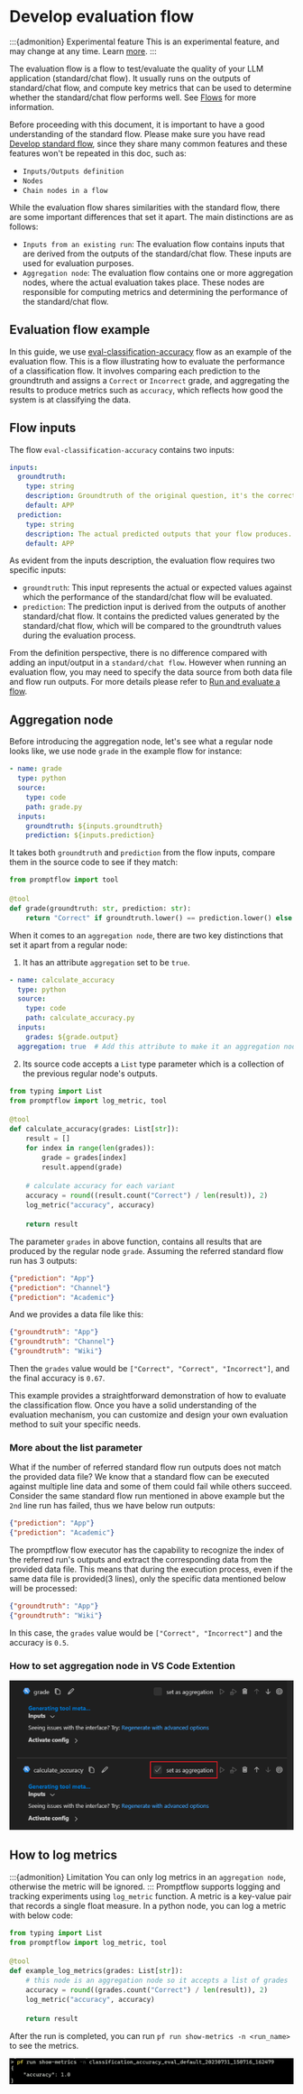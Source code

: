 # Develop evaluation flow

:::{admonition} Experimental feature
This is an experimental feature, and may change at any time. Learn [more](../faq.md#stable-vs-experimental).
:::

The evaluation flow is a flow to test/evaluate the quality of your LLM application (standard/chat flow). It usually runs on the outputs of standard/chat flow, and compute key metrics that can be used to determine whether the standard/chat flow performs well. See [Flows](../../concepts/concept-flows.md) for more information.

Before proceeding with this document, it is important to have a good understanding of the standard flow. Please make sure you have read [Develop standard flow](./develop-standard-flow.md), since they share many common features and these features won't be repeated in this doc, such as:
- `Inputs/Outputs definition`
- `Nodes`
- `Chain nodes in a flow`

While the evaluation flow shares similarities with the standard flow, there are some important differences that set it apart. The main distinctions are as follows:
- `Inputs from an existing run`: The evaluation flow contains inputs that are derived from the outputs of the standard/chat flow. These inputs are used for evaluation purposes.
- `Aggregation node`: The evaluation flow contains one or more aggregation nodes, where the actual evaluation takes place. These nodes are responsible for computing metrics and determining the performance of the standard/chat flow.

## Evaluation flow example

In this guide, we use [eval-classification-accuracy](https://github.com/microsoft/promptflow/tree/main/examples/flows/evaluation/eval-classification-accuracy) flow as an example of the evaluation flow. This is a flow illustrating how to evaluate the performance of a classification flow. It involves comparing each prediction to the groundtruth and assigns a `Correct` or `Incorrect` grade, and aggregating the results to produce metrics such as `accuracy`, which reflects how good the system is at classifying the data.

## Flow inputs

The flow `eval-classification-accuracy` contains two inputs:

```yaml
inputs:
  groundtruth:
    type: string
    description: Groundtruth of the original question, it's the correct label that you hope your standard flow could predict.
    default: APP
  prediction:
    type: string
    description: The actual predicted outputs that your flow produces.
    default: APP
```

As evident from the inputs description, the evaluation flow requires two specific inputs: 
- `groundtruth`: This input represents the actual or expected values against which the performance of the standard/chat flow will be evaluated.
- `prediction`: The prediction input is derived from the outputs of another standard/chat flow. It contains the predicted values generated by the standard/chat flow, which will be compared to the groundtruth values during the evaluation process.

From the definition perspective, there is no difference compared with adding an input/output in a `standard/chat flow`. However when running an evaluation flow, you may need to specify the data source from both data file and flow run outputs. For more details please refer to [Run and evaluate a flow](../run-and-evaluate-a-flow/index.md#evaluate-your-flow).


## Aggregation node


Before introducing the aggregation node, let's see what a regular node looks like, we use node `grade` in the example flow for instance:

```yaml
- name: grade
  type: python
  source:
    type: code
    path: grade.py
  inputs:
    groundtruth: ${inputs.groundtruth}
    prediction: ${inputs.prediction}
```

It takes both `groundtruth` and `prediction` from the flow inputs, compare them in the source code to see if they match:

```python
from promptflow import tool

@tool
def grade(groundtruth: str, prediction: str):
    return "Correct" if groundtruth.lower() == prediction.lower() else "Incorrect"
```

When it comes to an `aggregation node`, there are two key distinctions that set it apart from a regular node:
1. It has an attribute `aggregation` set to be `true`.

```yaml
- name: calculate_accuracy
  type: python
  source:
    type: code
    path: calculate_accuracy.py
  inputs:
    grades: ${grade.output}
  aggregation: true  # Add this attribute to make it an aggregation node
```

2. Its source code accepts a `List` type parameter which is a collection of the previous regular node's outputs.

```python
from typing import List
from promptflow import log_metric, tool

@tool
def calculate_accuracy(grades: List[str]):
    result = []
    for index in range(len(grades)):
        grade = grades[index]
        result.append(grade)

    # calculate accuracy for each variant
    accuracy = round((result.count("Correct") / len(result)), 2)
    log_metric("accuracy", accuracy)

    return result
```

The parameter `grades` in above function, contains all results that are produced by the regular node `grade`. Assuming the referred standard flow run has 3 outputs:

```json
{"prediction": "App"}
{"prediction": "Channel"}
{"prediction": "Academic"}
```


 And we provides a data file like this:
 ```json
{"groundtruth": "App"}
{"groundtruth": "Channel"}
{"groundtruth": "Wiki"}
```

Then the `grades` value would be `["Correct", "Correct", "Incorrect"]`, and the final accuracy is `0.67`. 

This example provides a straightforward demonstration of how to evaluate the classification flow. Once you have a solid understanding of the evaluation mechanism, you can customize and design your own evaluation method to suit your specific needs.

### More about the list parameter

What if the number of referred standard flow run outputs does not match the provided data file? We know that a standard flow can be executed against multiple line data and some of them could fail while others succeed. Consider the same standard flow run mentioned in above example but the `2nd` line run has failed, thus we have below run outputs:


```json
{"prediction": "App"}
{"prediction": "Academic"}
```

The promptflow flow executor has the capability to recognize the index of the referred run's outputs and extract the corresponding data from the provided data file. This means that during the execution process, even if the same data file is provided(3 lines), only the specific data mentioned below will be processed:

 ```json
{"groundtruth": "App"}
{"groundtruth": "Wiki"}
```

In this case, the `grades` value would be `["Correct", "Incorrect"]` and the accuracy is `0.5`.


### How to set aggregation node in VS Code Extention


![img](../../media/how-to-guides/develop-evaluation-flow/set_aggregation_node_in_vscode.png)


## How to log metrics
:::{admonition} Limitation
You can only log metrics in an `aggregation node`, otherwise the metric will be ignored.
:::
Promptflow supports logging and tracking experiments using `log_metric` function. A metric is a key-value pair that records a single float measure. In a python node, you can log a metric with below code: 


```python
from typing import List
from promptflow import log_metric, tool

@tool
def example_log_metrics(grades: List[str]):
    # this node is an aggregation node so it accepts a list of grades
    accuracy = round((grades.count("Correct") / len(result)), 2)
    log_metric("accuracy", accuracy)

    return result
```

After the run is completed, you can run `pf run show-metrics -n <run_name>` to see the metrics.

![img](../../media/how-to-guides/run_show_metrics.png)

